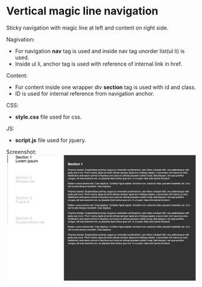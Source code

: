 # Vertical magic line navigation
Sticky navigation with magic line at left and content on right side.

Nagivation:
- For navigation <b>nav</b> tag is used and inside nav tag unorder list(ul li) is used.
- Inside ul li, anchor tag is used with reference of internal link in href.

Content:
- For content inside one wrapper div <b>section</b> tag is used with id and class.
- ID is used for internal reference from navigation anchor.

CSS:
- <b>style.css</b> file used for css.

JS:
- <b>script.js</b> file used for jquery.

Screenshot:
![Screenshot](screenshot.png)